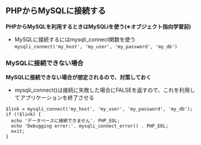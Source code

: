 ## PHPからMySQLに接続する

**PHPからMySQLを利用するときはMySQLiを使う(※オブジェクト指向学習前)**
- MySQLに接続するにはmysqli_connect関数を使う  
`mysqli_connect('my_host', 'my_user', 'my_password', 'my_db')`

### MySQLに接続できない場合
**MySQLに接続できない場合が想定されるので、対策しておく**

- mysqli_connect()は接続に失敗した場合にFALSEを返すので、これを利用してアプリケーションを終了させる  
```
$link = mysqli_connect('my_host', 'my_user', 'my_password', 'my_db');
if (!$link) {
  echo 'データベースに接続できません'. PHP_EOL;
  echo 'Debugging error:'. mysqli_connect_error() . PHP_EOL;
  exit;
}
```
